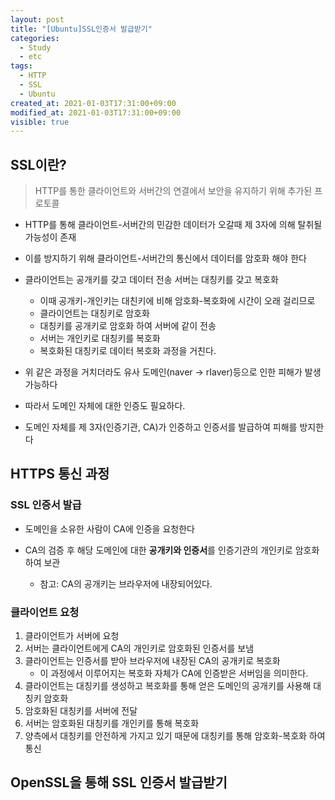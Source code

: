```yaml
---
layout: post
title: "[Ubuntu]SSL인증서 발급받기"
categories:
  - Study
  - etc
tags:
  - HTTP
  - SSL
  - Ubuntu
created_at: 2021-01-03T17:31:00+09:00
modified_at: 2021-01-03T17:31:00+09:00
visible: true
---
```


## SSL이란?

>  HTTP를 통한 클라이언트와 서버간의 연결에서 보안을 유지하기 위해 추가된 프로토콜

* HTTP를 통해 클라이언트-서버간의 민감한 데이터가 오갈때 제 3자에 의해 탈취될 가능성이 존재
* 이를 방지하기 위해 클라이언트-서버간의 통신에서 데이터를 암호화 해야 한다

* 클라이언트는 공개키를 갖고 데이터 전송 서버는 대칭키를 갖고 복호화
  * 이때 공개키-개인키는 대친키에 비해 암호화-복호화에 시간이 오래 걸리므로
  * 클라이언트는 대칭키로 암호화
  * 대칭키를 공개키로 암호화 하여 서버에 같이 전송
  * 서버는 개인키로 대칭키를 복호화
  * 복호화된 대칭키로 데이터 복호화 과정을 거친다.

* 위 같은 과정을 거치더라도 유사 도메인(naver -> rIaver)등으로 인한 피해가 발생가능하다
* 따라서 도메인 자체에 대한 인증도 필요하다.
* 도메인 자체를 제 3자(인증기관, CA)가 인증하고 인증서를 발급하여 피해를 방지한다



## HTTPS 통신 과정

### SSL 인증서 발급

* 도메인을 소유한 사람이 CA에 인증을 요청한다

* CA의 검증 후 해당 도메인에 대한 **공개키와 인증서**를 인증기관의 개인키로 암호화하여 보관
  * 참고: CA의 공개키는 브라우저에 내장되어있다.



### 클라이언트 요청

1. 클라이언트가 서버에 요청
2. 서버는 클라이언트에게 CA의 개인키로 암호화된 인증서를 보냄
3. 클라이언트는 인증서를 받아 브라우저에 내장된 CA의 공개키로 복호화
   * 이 과정에서 이루어지는 복호화 자체가 CA에 인증받은 서버임을 의미한다.
4. 클라이언트는 대칭키를 생성하고 복호화를 통해 얻은 도메인의 공개키를 사용해 대칭키 암호화
5. 암호화된 대칭키를 서버에 전달
6. 서버는 암호화된 대칭키를 개인키를 통해 복호화
7. 양측에서 대칭키를 안전하게 가지고 있기 때문에 대칭키를 통해 암호화-복호화 하여 통신



## OpenSSL을 통해 SSL 인증서 발급받기